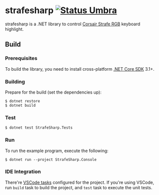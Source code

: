 strafesharp [![Status Umbra][status-umbra]][andivionian-status-classifier]
===========

strafesharp is a .NET library to control [Corsair Strafe
RGB][corsair-strafe-rgb] keyboard highlight.

Build
-----

### Prerequisites

To build the library, you need to install cross-platform [.NET Core SDK][dotnet]
3.1+.

### Building

Prepare for the build (set the dependencies up):

```console
$ dotnet restore
$ dotnet build
```

### Test

```console
$ dotnet test StrafeSharp.Tests
```

### Run

To run the example program, execute the following:

```console
$ dotnet run --project StrafeSharp.Console
```

### IDE Integration

There're [VSCode tasks][vscode-tasks] configured for the project. If you're
using VSCode, run `build` task to build the project, and `test` task to execute
the unit tests.

[andivionian-status-classifier]: https://github.com/ForNeVeR/andivionian-status-classifier#status-umbra-
[corsair-strafe-rgb]: http://www.corsair.com/en-eu/strafe-rgb-mechanical-gaming-keyboard-cherry-mx-silent
[dotnet]: https://dot.net
[vscode-tasks]: https://code.visualstudio.com/docs/editor/task

[status-umbra]: https://img.shields.io/badge/status-umbra-red.svg
